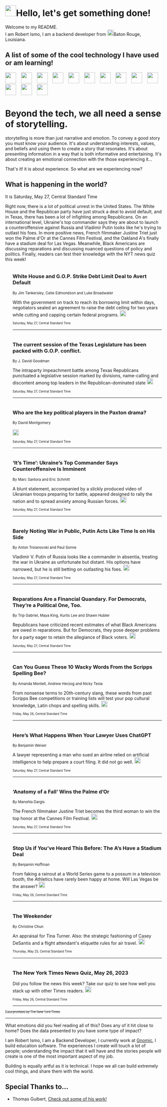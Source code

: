<h1><img src="https://emojis.slackmojis.com/emojis/images/1643514375/3493/hot-coffee.gif?1643514375" width="35"/>Hello, let's get something done!</h1>

<p>Welcome to my README.<br/>
I am Robert Ismo, I am a backend developer from <img src="https://emojis.slackmojis.com/emojis/images/1638395689/50435/moulin_rouge.png?1638395689" width="20"/>Baton Rouge, Louisiana.</p>
<h2>A list of some of the cool technology I have used or am learning!</h2>
<p>
<img src="https://emojis.slackmojis.com/emojis/images/1643516091/21142/meow_bongotap.gif?1643516091" width="35" alt="">
<img src="https://img.shields.io/badge/Favorite%20Frontend%20Framework-SvelteKit-f83903" alt="">
<img src="https://img.shields.io/badge/Second%20Favorite-Vue-40b581" alt="">
<img src="https://img.shields.io/badge/Most%20Used%20Runtime-Nodejs-78b061" alt="">
<img src="https://emojis.slackmojis.com/emojis/images/1643517416/34482/fire.gif?1643517416" width="35" alt="">
<img src="https://img.shields.io/badge/Javascript%20But%20Better-Typescript-0078ca" alt="">
<img src="https://img.shields.io/badge/Favorite%20Language-Elixir-3e244d" alt="">
<img src="https://img.shields.io/badge/Containerize%20Everything-Docker-6ac9ef" alt="">
<img src="https://emojis.slackmojis.com/emojis/images/1643514596/5999/meow_party.gif?1643514596" width="35" alt="">
<img src="https://img.shields.io/badge/API%20Love%20Language-Graphql-de32a5" alt="">
<img src="https://img.shields.io/badge/Our%20Favorite%20Version%20Controller-Git-e94f33" alt="">
<img src="https://img.shields.io/badge/Favorite%20Database-Redis-d42d1d" alt="">
<img src="https://emojis.slackmojis.com/emojis/images/1643514559/5584/deployparrot.gif?1643514559" width="35" alt="">
<img src="https://img.shields.io/badge/Container%20Interstate-RabbitMQ-f66200" alt="">
<img src="https://img.shields.io/badge/Gotta%20Learn-Kubernetes-316adf" alt="">
<img src="https://img.shields.io/badge/Really%20Mature%20Now-WASM-654fef" alt="">
<img src="https://emojis.slackmojis.com/emojis/images/1666642497/61942/dance_vibe.gif?1666642497" width="35" alt="">
<img src="https://img.shields.io/badge/For%20My%20M1-ARM64-657d96" alt="">
<img src="https://img.shields.io/badge/Loving%20This%20So%20Much-TailwindCSS-17bcb5" alt="">
<img src="https://img.shields.io/badge/Cool%20Build%20Tool-Vite-f9cb24" alt="">
<img src="https://emojis.slackmojis.com/emojis/images/1669231376/62819/working-on-it.gif?1669231376" width="35" alt="">
<img src="https://img.shields.io/badge/Fun%20and%20Easy%20Database-MongoDB-5f8c49" alt="">
<img src="https://img.shields.io/badge/JS%20Life%20Support-NPM-c73737" alt="">
<img src="https://img.shields.io/badge/I%20Liked%20It-DynamoDB-0073b9" alt="">
<img src="https://emojis.slackmojis.com/emojis/images/1643514045/46/question.gif?1643514045" width="35" alt="">
<img src="https://img.shields.io/badge/cool-React-60d6f9" alt="">
<img src="https://img.shields.io/badge/Future%20Big%20Project-Lambda-f37e00" alt="">
<img src="https://img.shields.io/badge/NPM%20But%20Better-PNPM-f1aa07" alt="">
<img src="https://emojis.slackmojis.com/emojis/images/1643514943/9662/fbwow.gif?1643514943" width="35" alt="">
<img src="https://img.shields.io/badge/First%20Language-C-662079" alt="">
<img src="https://img.shields.io/badge/Where%20I%20Deploy%20Frontend-Vercel-000000" alt="">
<img src="https://img.shields.io/badge/Who%20Does%20not%20Want%20an%20App-Swift-f9492a" alt="">
<img src="https://emojis.slackmojis.com/emojis/images/1643514058/151/javascript.png?1643514058" width="35" alt="">
<img src="https://img.shields.io/badge/cool-Python-fbd542" alt="">
<img src="https://img.shields.io/badge/Favorite%20Something-Stripe-656cdc" alt="">
<img src="https://img.shields.io/badge/Of%20Course-HTML5-ed6327" alt="">
<img src="https://emojis.slackmojis.com/emojis/images/1660415405/60731/bomb.gif?1660415405" width="35" alt="">
<img src="https://img.shields.io/badge/hate-CSS-2964ec" alt="">
<img src="https://img.shields.io/badge/Learning-CircleCI-141215" alt="">
<img src="https://img.shields.io/badge/Learning-Rust-fbbb3b" alt="">
<img src="https://emojis.slackmojis.com/emojis/images/1660415397/60712/writing-hand.gif?1660415397" width="35" alt="">
<img src="https://img.shields.io/badge/Dev%20Browser%20of%20Choice-Firefox-cc4e26" alt="">
<img src="https://img.shields.io/badge/Recoverying%20From%20Windows-UNIX-1781e3" alt="">
<img src="https://img.shields.io/badge/LOVE-LogSeq-90c1c2" alt="">
<img src="https://emojis.slackmojis.com/emojis/images/1643514066/223/kirby.gif?1643514066" width="35" alt="">
<img src="https://img.shields.io/badge/Daily%20Driver-MacOS-e6e6e8" alt="">
<img src="https://img.shields.io/badge/Git%20Server-Github-000000" alt="">
<img src="https://img.shields.io/badge/enjoyable-EC2-f17428" alt="">
<img src="https://emojis.slackmojis.com/emojis/images/1643514239/2069/excited.gif?1643514239" width="35" alt="">
</p>
<h1>Beyond the tech, we all need a sense of storytelling.</h1>
<p>storytelling is more than just narrative and emotion. To convey a good story you must know your audience. It's about understanding interests, values, and beliefs and using them to create a story that resonates. It's about presenting information in a way that is both informative and entertaining. It's about creating an emotional connection with the those experiencing it...</p>
<p>That's it! it is about experience. So what are we experiencing now?</p>
<h2>What is happening in the world?</h2>
<p>It is Saturday, May 27, Central Standard Time</p>
<p>
Right now, there is a lot of political unrest in the United States. The White House and the Republican party have just struck a deal to avoid default, and in Texas, there has been a lot of infighting among Republicans. On an international level, Ukraine&#39;s top commander says they are about to launch a counteroffensive against Russia and Vladimir Putin looks like he&#39;s trying to outlast his foes. In more positive news, French filmmaker Justine Triet just won the Palme d&#39;Or at the Cannes Film Festival, and the Oakland A&#39;s finally have a stadium deal for Las Vegas. Meanwhile, Black Americans are discussing reparations and discussing nuanced questions of policy and politics. Finally, readers can test their knowledge with the NYT news quiz this week!</p>
<ol>
<img src="https://img.shields.io/badge/-us-blue" alt="">
<h3>White House and G.O.P. Strike Debt Limit Deal to Avert Default</h3>
<sub>By Jim Tankersley, Catie Edmondson and Luke Broadwater</sub>
<p>With the government on track to reach its borrowing limit within days, negotiators sealed an agreement to raise the debt ceiling for two years while cutting and capping certain federal programs.  <a href="https://nyti.ms/3WGTy2P"><img src="https://developer.nytimes.com/files/poweredby_nytimes_30b.png?v=1583354208352" height="20"></a></p>
<sub><sub>Saturday, May 27, Central Standard Time</sub></sub>
<hr/>
<img src="https://img.shields.io/badge/-us-blue" alt="">
<h3>The current session of the Texas Legislature has been packed with G.O.P. conflict.</h3>
<sub>By J. David Goodman</sub>
<p>The intraparty impeachment battle among Texas Republicans punctuated a legislative session marked by divisions, name-calling and discontent among top leaders in the Republican-dominated state  <a href="https://nyti.ms/43vnzVG"><img src="https://developer.nytimes.com/files/poweredby_nytimes_30b.png?v=1583354208352" height="20"></a></p>
<sub><sub>Saturday, May 27, Central Standard Time</sub></sub>
<hr/>
<img src="https://img.shields.io/badge/-us-blue" alt="">
<h3>Who are the key political players in the Paxton drama?</h3>
<sub>By David Montgomery</sub>
<p>  <a href="https://nyti.ms/42gONhv"><img src="https://developer.nytimes.com/files/poweredby_nytimes_30b.png?v=1583354208352" height="20"></a></p>
<sub><sub>Saturday, May 27, Central Standard Time</sub></sub>
<hr/>
<img src="https://img.shields.io/badge/-world-blue" alt="">
<h3>‘It’s Time’: Ukraine’s Top Commander Says Counteroffensive Is Imminent</h3>
<sub>By Marc Santora and Eric Schmitt</sub>
<p>A blunt statement, accompanied by a slickly produced video of Ukrainian troops preparing for battle, appeared designed to rally the nation and to spread anxiety among Russian forces.  <a href="https://nyti.ms/42af9Sv"><img src="https://developer.nytimes.com/files/poweredby_nytimes_30b.png?v=1583354208352" height="20"></a></p>
<sub><sub>Saturday, May 27, Central Standard Time</sub></sub>
<hr/>
<img src="https://img.shields.io/badge/-world-blue" alt="">
<h3>Barely Noting War in Public, Putin Acts Like Time Is on His Side</h3>
<sub>By Anton Troianovski and Paul Sonne</sub>
<p>Vladimir V. Putin of Russia looks like a commander in absentia, treating the war in Ukraine as unfortunate but distant. His options have narrowed, but he is still betting on outlasting his foes.  <a href="https://nyti.ms/3WzNwBa"><img src="https://developer.nytimes.com/files/poweredby_nytimes_30b.png?v=1583354208352" height="20"></a></p>
<sub><sub>Saturday, May 27, Central Standard Time</sub></sub>
<hr/>
<img src="https://img.shields.io/badge/-us-blue" alt="">
<h3>Reparations Are a Financial Quandary. For Democrats, They’re a Political One, Too.</h3>
<sub>By Trip Gabriel, Maya King, Kurtis Lee and Shawn Hubler</sub>
<p>Republicans have criticized recent estimates of what Black Americans are owed in reparations. But for Democrats, they pose deeper problems for a party eager to retain the allegiance of Black voters.  <a href="https://nyti.ms/3WG6NB4"><img src="https://developer.nytimes.com/files/poweredby_nytimes_30b.png?v=1583354208352" height="20"></a></p>
<sub><sub>Saturday, May 27, Central Standard Time</sub></sub>
<hr/>
<img src="https://img.shields.io/badge/-us-blue" alt="">
<h3>Can You Guess These 10 Wacky Words From the Scripps Spelling Bee?</h3>
<sub>By Amanda Montell, Andrew Herzog and Nicky Tesla</sub>
<p>From nonsense terms to 20th-century slang, these words from past Scripps Bee competitions or training lists will test your pop cultural knowledge, Latin chops and spelling skills.  <a href="https://nyti.ms/45sBKg5"><img src="https://developer.nytimes.com/files/poweredby_nytimes_30b.png?v=1583354208352" height="20"></a></p>
<sub><sub>Friday, May 26, Central Standard Time</sub></sub>
<hr/>
<img src="https://img.shields.io/badge/-nyregion-blue" alt="">
<h3>Here’s What Happens When Your Lawyer Uses ChatGPT</h3>
<sub>By Benjamin Weiser</sub>
<p>A lawyer representing a man who sued an airline relied on artificial intelligence to help prepare a court filing. It did not go well.  <a href="https://nyti.ms/43mGnqc"><img src="https://developer.nytimes.com/files/poweredby_nytimes_30b.png?v=1583354208352" height="20"></a></p>
<sub><sub>Saturday, May 27, Central Standard Time</sub></sub>
<hr/>
<img src="https://img.shields.io/badge/-movies-blue" alt="">
<h3>‘Anatomy of a Fall’ Wins the Palme d’Or</h3>
<sub>By Manohla Dargis</sub>
<p>The French filmmaker Justine Triet becomes the third woman to win the top honor at the Cannes Film Festival.  <a href="https://nyti.ms/3WA6N5r"><img src="https://developer.nytimes.com/files/poweredby_nytimes_30b.png?v=1583354208352" height="20"></a></p>
<sub><sub>Saturday, May 27, Central Standard Time</sub></sub>
<hr/>
<img src="https://img.shields.io/badge/-sports-blue" alt="">
<h3>Stop Us if You’ve Heard This Before: The A’s Have a Stadium Deal</h3>
<sub>By Benjamin Hoffman</sub>
<p>From faking a rainout at a World Series game to a possum in a television booth, the Athletics have rarely been happy at home. Will Las Vegas be the answer?  <a href="https://nyti.ms/3IHtpes"><img src="https://developer.nytimes.com/files/poweredby_nytimes_30b.png?v=1583354208352" height="20"></a></p>
<sub><sub>Friday, May 26, Central Standard Time</sub></sub>
<hr/>
<img src="https://img.shields.io/badge/-briefing-blue" alt="">
<h3>The Weekender</h3>
<sub>By Christine Chun</sub>
<p>An appraisal for Tina Turner. Also: the strategic fashioning of Casey DeSantis and a flight attendant&#39;s etiquette rules for air travel.  <a href="https://nyti.ms/422XDPT"><img src="https://developer.nytimes.com/files/poweredby_nytimes_30b.png?v=1583354208352" height="20"></a></p>
<sub><sub>Thursday, May 25, Central Standard Time</sub></sub>
<hr/>
<img src="https://img.shields.io/badge/-briefing-blue" alt="">
<h3>The New York Times News Quiz, May 26, 2023</h3>
<sub></sub>
<p>Did you follow the news this week? Take our quiz to see how well you stack up with other Times readers.  <a href="https://nyti.ms/3qayxkY"><img src="https://developer.nytimes.com/files/poweredby_nytimes_30b.png?v=1583354208352" height="20"></a></p>
<sub><sub>Friday, May 26, Central Standard Time</sub></sub>
<hr/>
</ol>
<a href="https://developer.nytimes.com"><sub><sub>Data provided by The New York Times</sub></sub></a>
<hr/>
<p>What emotions did you feel reading all of this? Does any of it hit close to home? Does the data presented to you have some type of impact?</p>
<p>I am Robert Ismo, I am a Backend Developer, I currently work at <a href="https://gnomic.education/">Gnomic</a>, I build education software. The experiences I create will touch a lot of people; understanding the impact that it will have and the stories people will create is one of the most important aspect of my job.</p>
<p>Building is equally artful as it is technical. I hope we all can build extremely cool things, and share them with the world.</p>
<h2>Special Thanks to...</h2>
<ul>
<li>Thomas Guibert, <a href="https://github.com/thmsgbrt/thmsgbrt">Check out some of his work!</a></li>
</ul>
